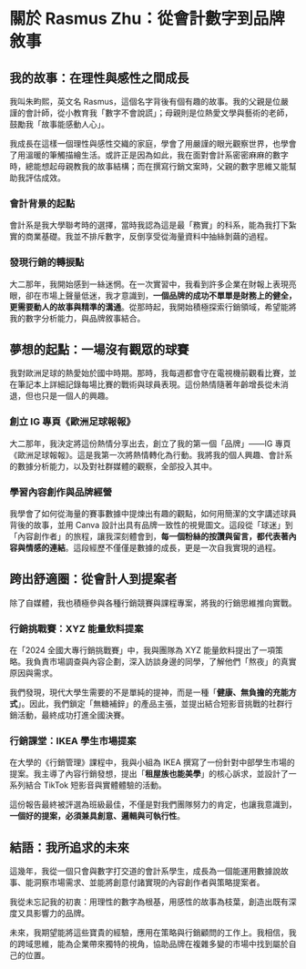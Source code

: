 # 關於 Rasmus Zhu：從會計數字到品牌敘事

## 我的故事：在理性與感性之間成長

我叫朱畇熙，英文名 Rasmus，這個名字背後有個有趣的故事。我的父親是位嚴謹的會計師，從小教育我「數字不會說謊」；母親則是位熱愛文學與藝術的老師，鼓勵我「故事能感動人心」。

我成長在這樣一個理性與感性交織的家庭，學會了用嚴謹的眼光觀察世界，也學會了用溫暖的筆觸描繪生活。或許正是因為如此，我在面對會計系密密麻麻的數字時，總能想起母親教我的故事結構；而在撰寫行銷文案時，父親的數字思維又能幫助我評估成效。

### 會計背景的起點

會計系是我大學聯考時的選擇，當時我認為這是最「務實」的科系，能為我打下紮實的商業基礎。我並不排斥數字，反倒享受從海量資料中抽絲剝繭的過程。

### 發現行銷的轉捩點

大二那年，我開始感到一絲迷惘。在一次實習中，我看到許多企業在財報上表現亮眼，卻在市場上聲量低迷，我才意識到，**一個品牌的成功不單單是財務上的健全，更需要動人的故事與精準的溝通**。從那時起，我開始積極探索行銷領域，希望能將我的數字分析能力，與品牌敘事結合。

## 夢想的起點：一場沒有觀眾的球賽

我對歐洲足球的熱愛始於國中時期。那時，我每週都會守在電視機前觀看比賽，並在筆記本上詳細記錄每場比賽的戰術與球員表現。這份熱情隨著年齡增長從未消退，但也只是一個人的興趣。

### 創立 IG 專頁《歐洲足球報報》

大二那年，我決定將這份熱情分享出去，創立了我的第一個「品牌」——IG 專頁《歐洲足球報報》。這是我第一次將熱情轉化為行動。我將我的個人興趣、會計系的數據分析能力，以及對社群媒體的觀察，全部投入其中。

### 學習內容創作與品牌經營

我學會了如何從海量的賽事數據中提煉出有趣的觀點，如何用簡潔的文字講述球員背後的故事，並用 Canva 設計出具有品牌一致性的視覺圖文。這段從「球迷」到「內容創作者」的旅程，讓我深刻體會到，**每一個粉絲的按讚與留言，都代表著內容與情感的連結**。這段經歷不僅僅是數據的成長，更是一次自我實現的過程。

## 跨出舒適圈：從會計人到提案者

除了自媒體，我也積極參與各種行銷競賽與課程專案，將我的行銷思維推向實戰。

### 行銷挑戰賽：XYZ 能量飲料提案

在「2024 全國大專行銷挑戰賽」中，我與團隊為 XYZ 能量飲料提出了一項策略。我負責市場調查與內容企劃，深入訪談身邊的同學，了解他們「熬夜」的真實原因與需求。

我們發現，現代大學生需要的不是單純的提神，而是一種「**健康、無負擔的充能方式**」。因此，我們鎖定「無糖補鋅」的產品主張，並提出結合短影音挑戰的社群行銷活動，最終成功打進全國決賽。

### 行銷課堂：IKEA 學生市場提案

在大學的《行銷管理》課程中，我與小組為 IKEA 撰寫了一份針對中部學生市場的提案。我主導了內容行銷發想，提出「**租屋族也能美學**」的核心訴求，並設計了一系列結合 TikTok 短影音與實體體驗的活動。

這份報告最終被評選為班級最佳，不僅是對我們團隊努力的肯定，也讓我意識到，**一個好的提案，必須兼具創意、邏輯與可執行性**。

## 結語：我所追求的未來

這幾年，我從一個只會與數字打交道的會計系學生，成長為一個能運用數據說故事、能洞察市場需求、並能將創意付諸實現的內容創作者與策略提案者。

我從未忘記我的初衷：用理性的數字為根基，用感性的故事為枝葉，創造出既有深度又具影響力的品牌。

未來，我期望能將這些寶貴的經驗，應用在策略與行銷顧問的工作上。我相信，我的跨域思維，能為企業帶來獨特的視角，協助品牌在複雜多變的市場中找到屬於自己的位置。